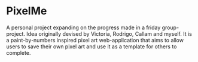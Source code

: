 # PixelMe
A personal project expanding on the progress made in a friday group-project. Idea originally devised by Victoria, Rodrigo, Callam and myself. It is a paint-by-numbers inspired pixel art web-application that aims to allow users to save their own pixel art and use it as a template for others to complete.
